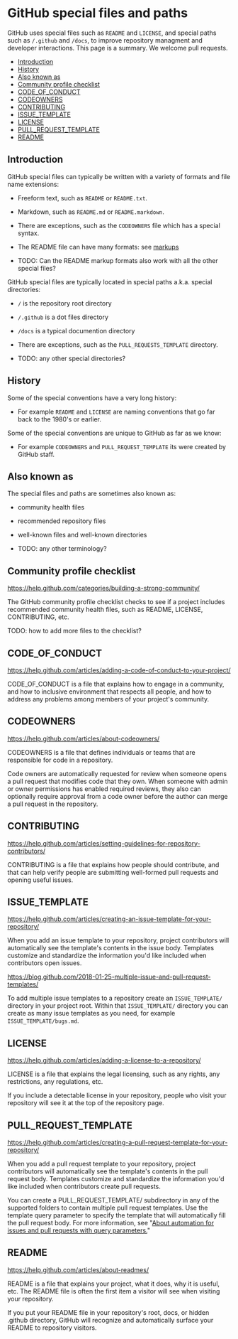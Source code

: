 # GitHub special files and paths

GitHub uses special files such as `README` and `LICENSE`, and special paths such as `/.github` and `/docs`, to improve repository managment and developer interactions.  This page is a summary. We welcome pull requests.

* [Introduction](#introduction)
* [History](#history)
* [Also known as](#also-known-as)
* [Community profile checklist](#community-profile-checklist)
* [CODE_OF_CONDUCT](#code_of_conduct)
* [CODEOWNERS](#codeowners)
* [CONTRIBUTING](#contributing)
* [ISSUE_TEMPLATE](#issue_template)
* [LICENSE](#license)
* [PULL_REQUEST_TEMPLATE](#pull_request_template)
* [README](#readme)


## Introduction

GitHub special files can typically be written with a variety of formats and file name extensions:

  * Freeform text, such as `README` or `README.txt`.

  * Markdown, such as `README.md` or `README.markdown`.

  * There are exceptions, such as the `CODEOWNERS` file which has a special syntax.

  * The README file can have many formats: see [markups](https://github.com/github/markup/blob/master/README.md#markups)

  * TODO: Can the README markup formats also work with all the other special files?
 
GitHub special files are typically located in special paths a.k.a. special directories:
 
  * `/` is the repository root directory

  * `/.github` is a dot files directory

  * `/docs` is a typical documention directory

  * There are exceptions, such as the `PULL_REQUESTS_TEMPLATE` directory.

  * TODO: any other special directories?

 
## History

Some of the special conventions have a very long history:

  * For example `README` and `LICENSE` are naming conventions that go far back to the 1980's or earlier. 

Some of the special conventions are unique to GitHub as far as we know:

  * For example `CODEOWNERS` and `PULL_REQUEST_TEMPLATE` its were created by GitHub staff.


## Also known as

The special files and paths are sometimes also known as:

  * community health files

  * recommended repository files

  * well-known files and well-known directories 

  * TODO: any other terminology?


## Community profile checklist

https://help.github.com/categories/building-a-strong-community/

The GitHub community profile checklist checks to see if a project includes recommended community health files, such as README, LICENSE, CONTRIBUTING, etc.

TODO: how to add more files to the checklist?


## CODE_OF_CONDUCT

https://help.github.com/articles/adding-a-code-of-conduct-to-your-project/

CODE_OF_CONDUCT is a file that explains how to engage in a community, and how to inclusive environment that respects all people, and how to address any problems among members of your project's community. 


## CODEOWNERS

https://help.github.com/articles/about-codeowners/

CODEOWNERS is a file that defines individuals or teams that are responsible for code in a repository.

Code owners are automatically requested for review when someone opens a pull request that modifies code that they own. When someone with admin or owner permissions has enabled required reviews, they also can optionally require approval from a code owner before the author can merge a pull request in the repository.


## CONTRIBUTING

https://help.github.com/articles/setting-guidelines-for-repository-contributors/

CONTRIBUTING is a file that explains how people should contribute, and that can help verify people are submitting well-formed pull requests and opening useful issues.


## ISSUE_TEMPLATE

https://help.github.com/articles/creating-an-issue-template-for-your-repository/

When you add an issue template to your repository, project contributors will automatically see the template's contents in the issue body. Templates customize and standardize the information you'd like included when contributors open issues.

https://blog.github.com/2018-01-25-multiple-issue-and-pull-request-templates/

To add multiple issue templates to a repository create an `ISSUE_TEMPLATE/` directory in your project root. Within that `ISSUE_TEMPLATE/` directory you can create as many issue templates as you need, for example `ISSUE_TEMPLATE/bugs.md`.


## LICENSE

https://help.github.com/articles/adding-a-license-to-a-repository/

LICENSE is a file that explains the legal licensing, such as any rights, any restrictions, any regulations, etc. 

If you include a detectable license in your repository, people who visit your repository will see it at the top of the repository page.


## PULL_REQUEST_TEMPLATE

https://help.github.com/articles/creating-a-pull-request-template-for-your-repository/

When you add a pull request template to your repository, project contributors will automatically see the template's contents in the pull request body. Templates customize and standardize the information you'd like included when contributors create pull requests.

You can create a PULL_REQUEST_TEMPLATE/ subdirectory in any of the supported folders to contain multiple pull request templates. Use the template query parameter to specify the template that will automatically fill the pull request body. For more information, see "[About automation for issues and pull requests with query parameters.](https://help.github.com/articles/about-automation-for-issues-and-pull-requests-with-query-parameters/)"


## README

https://help.github.com/articles/about-readmes/

README is a file that explains your project, what it does, why it is useful, etc. The README file is often the first item a visitor will see when visiting your repository. 

If you put your README file in your repository's root, docs, or hidden .github directory, GitHub will recognize and automatically surface your README to repository visitors.

